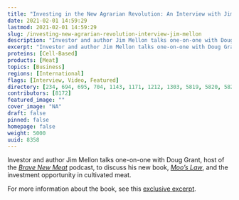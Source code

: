 ```yaml
---
title: "Investing in the New Agrarian Revolution: An Interview with Jim Mellon"
date: 2021-02-01 14:59:29
lastmod: 2021-02-01 14:59:29
slug: /investing-new-agrarian-revolution-interview-jim-mellon
description: "Investor and author Jim Mellon talks one-on-one with Doug Grant, host of the Brave New Meat podcast, to discuss his new book, Moo’s Law, and the investment opportunity in cultivated meat."
excerpt: "Investor and author Jim Mellon talks one-on-one with Doug Grant, host of the Brave New Meat podcast, to discuss his new book, Moo’s Law, and the investment opportunity in cultivated meat."
proteins: [Cell-Based]
products: [Meat]
topics: [Business]
regions: [International]
flags: [Interview, Video, Featured]
directory: [234, 694, 695, 704, 1143, 1171, 1212, 1303, 5819, 5820, 5821, 5829, 6149, 8345]
contributors: [8172]
featured_image: ""
cover_image: "NA"
draft: false
pinned: false
homepage: false
weight: 5000
uuid: 8358
---
```

<p>Investor and author Jim Mellon talks one-on-one with Doug Grant, host of the <em><a href="https://bravenewmeat.buzzsprout.com/" target="_blank">Brave New Meat</a></em> podcast, to discuss his new book, <em><a href="https://mooslawbook.com/" target="_blank">Moo’s Law</a></em>, and the investment opportunity in cultivated meat.</p>

<p>For more information about the book, see this <a href="https://www.proteinreport.org/how-why-and-when-clean-agriculture-will-take-over-world">exclusive excerpt</a>.</p>
